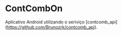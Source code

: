 ContCombOn
==========

Aplicativo Android utilizando o seriviço [contcomb_api] (https://github.com/Brunozrk/contcomb_api).
